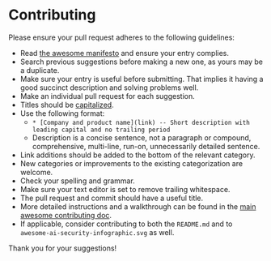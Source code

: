 # Contributing

Please ensure your pull request adheres to the following guidelines:

* Read [the awesome manifesto](https://github.com/sindresorhus/awesome/blob/master/awesome.md) and ensure your entry complies.
* Search previous suggestions before making a new one, as yours may be a duplicate.
* Make sure your entry is useful before submitting. That implies it having a good succinct description and solving problems well.
* Make an individual pull request for each suggestion.
* Titles should be [capitalized](http://grammar.yourdictionary.com/capitalization/rules-for-capitalization-in-titles.html).
* Use the following format: 
  * `* [Company and product name](link) -- Short description with leading capital and no trailing period`
  * Description is a concise sentence, not a paragraph or compound, comprehensive, multi-line, run-on, unnecessarily detailed sentence.
* Link additions should be added to the bottom of the relevant category.
* New categories or improvements to the existing categorization are welcome.
* Check your spelling and grammar.
* Make sure your text editor is set to remove trailing whitespace.
* The pull request and commit should have a useful title.
* More detailed instructions and a walkthrough can be found in the [main awesome contributing doc](https://github.com/sindresorhus/awesome/blob/main/contributing.md).
* If applicable, consider contributing to both the `README.md` and to `awesome-ai-security-infographic.svg` as well.

Thank you for your suggestions!

